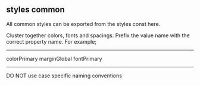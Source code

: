 ## styles common

All common styles can be exported from the styles const here.

Cluster together colors, fonts and spacings. Prefix the value name with the correct property name. For example;

---

colorPrimary
marginGlobal
fontPrimary

---

DO NOT use case specific naming conventions
